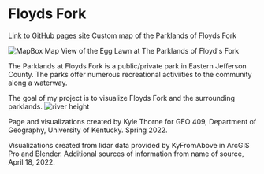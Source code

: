 # Floyds Fork
[Link to GitHub pages site](http://127.0.0.1:5500/floydsfork/lesson-map/index.html)
Custom map of the Parklands of Floyds Fork
<!-- /TOC -->
![MapBox Map](C:\ThorneGIS\floydsfork\lesson-map\mapbox.JPG)
View of the Egg Lawn at The Parklands of Floyd's Fork 

The Parklands at Floyds Fork is a public/private park in Eastern Jefferson County. The parks offer numerous recreational activiities to the community along a waterway.

The goal of my project is to visualize Floyds Fork and the surrounding parklands.
![river height](C:\ThorneGIS\floydsfork\lesson-map\Layout.jpg)

<!-- /TOC -->
Page and visualizations created by Kyle Thorne for GEO 409, Department of Geography, University of Kentucky. Spring 2022.

Visualizations created from lidar data provided by KyFromAbove in ArcGIS Pro and Blender. Additional sources of information from name of source, April 18, 2022.
